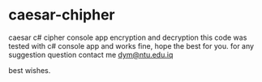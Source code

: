 # caesar-chipher
caesar c# cipher console app encryption and decryption
this code was tested with c# console app and works fine,
hope the best for you.
for any suggestion question contact me dym@ntu.edu.iq

best wishes.
